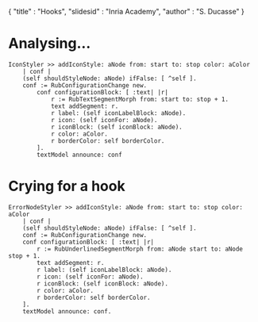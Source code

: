 {"title" : "Hooks","slidesid" : "Inria Academy","author" : "S. Ducasse"}# Analysing...```IconStyler >> addIconStyle: aNode from: start to: stop color: aColor
	| conf |
	(self shouldStyleNode: aNode) ifFalse: [ ^self ].
	conf := RubConfigurationChange new.
		conf configurationBlock: [ :text| |r| 
			r := RubTextSegmentMorph from: start to: stop + 1.
			text addSegment: r.
			r label: (self iconLabelBlock: aNode).
			r icon: (self iconFor: aNode).
			r iconBlock: (self iconBlock: aNode).
			r color: aColor.
			r borderColor: self borderColor.
		].
		textModel announce: conf```# Crying for a hook```ErrorNodeStyler >> addIconStyle: aNode from: start to: stop color: aColor
	| conf |
	(self shouldStyleNode: aNode) ifFalse: [ ^self ].
	conf := RubConfigurationChange new.
	conf configurationBlock: [ :text| |r| 
		r := RubUnderlinedSegmentMorph from: aNode start to: aNode stop + 1.
		text addSegment: r.
		r label: (self iconLabelBlock: aNode).
		r icon: (self iconFor: aNode).
		r iconBlock: (self iconBlock: aNode).
		r color: aColor.
		r borderColor: self borderColor.
	].
	textModel announce: conf.```